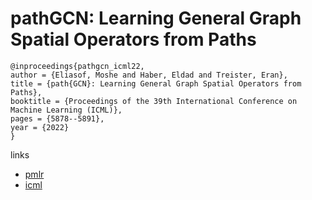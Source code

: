 # pathGCN: Learning General Graph Spatial Operators from Paths

```
@inproceedings{pathgcn_icml22,
author = {Eliasof, Moshe and Haber, Eldad and Treister, Eran},
title = {path{GCN}: Learning General Graph Spatial Operators from Paths},
booktitle = {Proceedings of the 39th International Conference on Machine Learning (ICML)},
pages = {5878--5891},
year = {2022}
}
```

links
 - [pmlr](https://proceedings.mlr.press/v162/eliasof22a.html)
- [icml](https://icml.cc/Conferences/2022/Schedule?showEvent=17146)
